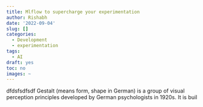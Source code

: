 ```yaml
---
title: Mlflow to supercharge your experimentation
author: Rishabh
date: '2022-09-04'
slug: []
categories:
  - Development
  - experimentation
tags:
  - AI
draft: yes
toc: no
images: ~
---
```


dfdsfsdfsdf
Gestalt (means form, shape in German) is a group of visual perception principles developed by German psychologists in 1920s. It is buil